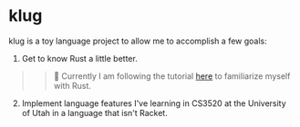 # klug

klug is a toy language project to allow me to accomplish a few goals:

1. Get to know Rust a little better.

> > :memo: Currently I am following the tutorial [here](https://arzg.github.io/lang/) to familiarize myself with Rust. 

2. Implement language features I've learning in CS3520 at the University of Utah in a language that isn't Racket.
